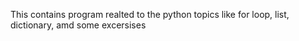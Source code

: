 This contains program realted to the python topics like for loop, list, dictionary, amd some excersises
